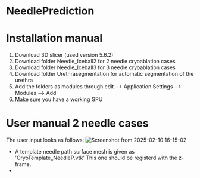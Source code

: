 # NeedlePrediction
# Installation manual
1. Download 3D slicer (used version 5.6.2)
2. Download folder Needle_Iceball2 for 2 needle cryoablation cases
3. Download folder Needle_Iceball3 for 3 needle cryoablation cases
4. Download folder Urethrasegmentation for automatic segmentation of the urethra
5. Add the folders as modules through edit --> Application Settings --> Modules --> Add
6. Make sure you have a working GPU
# User manual 2 needle cases
The user input looks as follows:
![Screenshot from 2025-02-10 16-15-02](https://github.com/user-attachments/assets/37a1b7a8-32c1-4060-a46f-ab702caca5f8)
- A template needle path surface mesh is given as 'CryoTemplate_NeedleP.vtk' This one should be registerd with the z-frame.
- 

